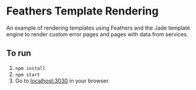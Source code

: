 # Feathers Template Rendering

An example of rendering templates using Feathers and the Jade template engine to render custom error pages and pages with data from services.

## To run

1. `npm install`
2. `npm start`
3. Go to [localhost:3030](http://localhost:3030) in your browser.